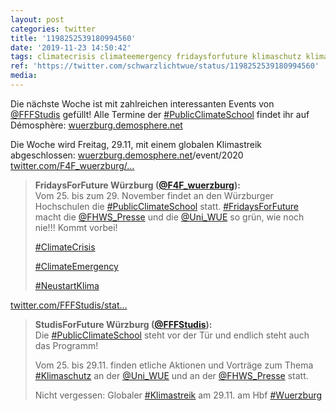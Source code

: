 ```yaml
---
layout: post
categories: twitter
title: '1198252539180994560'
date: '2019-11-23 14:50:42'
tags: climatecrisis climateemergency fridaysforfuture klimaschutz klimastreik neustartklima publicclimateschool wuerzburg
ref: 'https://twitter.com/schwarzlichtwue/status/1198252539180994560'
media:
---
```

Die nächste Woche ist mit zahlreichen interessanten Events von [@FFFStudis](https://twitter.com/FFFStudis) gefüllt! Alle Termine der [#PublicClimateSchool](/t/publicclimateschool) findet ihr auf Démosphère: [wuerzburg.demosphere.net](https://wuerzburg.demosphere.net/)

Die Woche wird Freitag, 29.11, mit einem globalen Klimastreik abgeschlossen: [wuerzburg.demosphere.net](https://wuerzburg.demosphere.net/)/event/2020 [twitter.com/F4F_wuerzburg/…](https://twitter.com/F4F_wuerzburg/status/1197635732954910720)
> <b>FridaysForFuture Würzburg ([@F4F_wuerzburg](https://twitter.com/F4F_wuerzburg)):</b>  
>Vom 25. bis zum 29. November findet an den Würzburger Hochschulen die [#PublicClimateSchool](/t/publicclimateschool) statt. [#FridaysForFuture](/t/fridaysforfuture) macht die [@FHWS_Presse](https://twitter.com/FHWS_Presse) und die [@Uni_WUE](https://twitter.com/Uni_WUE) so grün, wie noch nie!!! Kommt vorbei!  
>  
>[#ClimateCrisis](/t/climatecrisis)   
>  
>[#ClimateEmergency](/t/climateemergency)   
>  
>[#NeustartKlima](/t/neustartklima)   


[twitter.com/FFFStudis/stat…](https://twitter.com/FFFStudis/status/1197245579283369990?s=19)
> <b>StudisForFuture Würzburg ([@FFFStudis](https://twitter.com/FFFStudis)):</b>  
>Die [#PublicClimateSchool](/t/publicclimateschool) steht vor der Tür und endlich steht auch das Programm!  
>  
>Vom 25. bis 29.11. finden etliche Aktionen und Vorträge zum Thema [#Klimaschutz](/t/klimaschutz) an der [@Uni_WUE](https://twitter.com/Uni_WUE) und an der [@FHWS_Presse](https://twitter.com/FHWS_Presse) statt.  
>  
>Nicht vergessen: Globaler [#Klimastreik](/t/klimastreik) am 29.11. am Hbf [#Wuerzburg](/t/wuerzburg)   

